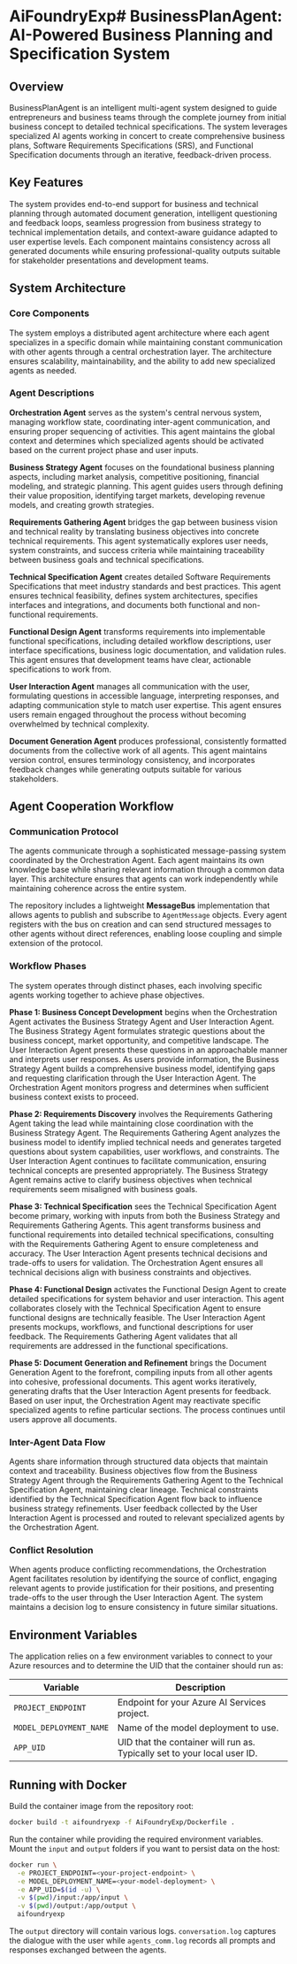 # AiFoundryExp# BusinessPlanAgent: AI-Powered Business Planning and Specification System

## Overview

BusinessPlanAgent is an intelligent multi-agent system designed to guide entrepreneurs and business teams through the complete journey from initial business concept to detailed technical specifications. The system leverages specialized AI agents working in concert to create comprehensive business plans, Software Requirements Specifications (SRS), and Functional Specification documents through an iterative, feedback-driven process.

## Key Features

The system provides end-to-end support for business and technical planning through automated document generation, intelligent questioning and feedback loops, seamless progression from business strategy to technical implementation details, and context-aware guidance adapted to user expertise levels. Each component maintains consistency across all generated documents while ensuring professional-quality outputs suitable for stakeholder presentations and development teams.

## System Architecture

### Core Components

The system employs a distributed agent architecture where each agent specializes in a specific domain while maintaining constant communication with other agents through a central orchestration layer. The architecture ensures scalability, maintainability, and the ability to add new specialized agents as needed.

### Agent Descriptions

**Orchestration Agent** serves as the system's central nervous system, managing workflow state, coordinating inter-agent communication, and ensuring proper sequencing of activities. This agent maintains the global context and determines which specialized agents should be activated based on the current project phase and user inputs.

**Business Strategy Agent** focuses on the foundational business planning aspects, including market analysis, competitive positioning, financial modeling, and strategic planning. This agent guides users through defining their value proposition, identifying target markets, developing revenue models, and creating growth strategies.

**Requirements Gathering Agent** bridges the gap between business vision and technical reality by translating business objectives into concrete technical requirements. This agent systematically explores user needs, system constraints, and success criteria while maintaining traceability between business goals and technical specifications.

**Technical Specification Agent** creates detailed Software Requirements Specifications that meet industry standards and best practices. This agent ensures technical feasibility, defines system architectures, specifies interfaces and integrations, and documents both functional and non-functional requirements.

**Functional Design Agent** transforms requirements into implementable functional specifications, including detailed workflow descriptions, user interface specifications, business logic documentation, and validation rules. This agent ensures that development teams have clear, actionable specifications to work from.

**User Interaction Agent** manages all communication with the user, formulating questions in accessible language, interpreting responses, and adapting communication style to match user expertise. This agent ensures users remain engaged throughout the process without becoming overwhelmed by technical complexity.

**Document Generation Agent** produces professional, consistently formatted documents from the collective work of all agents. This agent maintains version control, ensures terminology consistency, and incorporates feedback changes while generating outputs suitable for various stakeholders.

## Agent Cooperation Workflow

### Communication Protocol

The agents communicate through a sophisticated message-passing system coordinated by the Orchestration Agent. Each agent maintains its own knowledge base while sharing relevant information through a common data layer. This architecture ensures that agents can work independently while maintaining coherence across the entire system.

The repository includes a lightweight **MessageBus** implementation that allows agents to publish and subscribe to `AgentMessage` objects. Every agent registers with the bus on creation and can send structured messages to other agents without direct references, enabling loose coupling and simple extension of the protocol.

### Workflow Phases

The system operates through distinct phases, each involving specific agents working together to achieve phase objectives.

**Phase 1: Business Concept Development** begins when the Orchestration Agent activates the Business Strategy Agent and User Interaction Agent. The Business Strategy Agent formulates strategic questions about the business concept, market opportunity, and competitive landscape. The User Interaction Agent presents these questions in an approachable manner and interprets user responses. As users provide information, the Business Strategy Agent builds a comprehensive business model, identifying gaps and requesting clarification through the User Interaction Agent. The Orchestration Agent monitors progress and determines when sufficient business context exists to proceed.

**Phase 2: Requirements Discovery** involves the Requirements Gathering Agent taking the lead while maintaining close coordination with the Business Strategy Agent. The Requirements Gathering Agent analyzes the business model to identify implied technical needs and generates targeted questions about system capabilities, user workflows, and constraints. The User Interaction Agent continues to facilitate communication, ensuring technical concepts are presented appropriately. The Business Strategy Agent remains active to clarify business objectives when technical requirements seem misaligned with business goals.

**Phase 3: Technical Specification** sees the Technical Specification Agent become primary, working with inputs from both the Business Strategy and Requirements Gathering Agents. This agent transforms business and functional requirements into detailed technical specifications, consulting with the Requirements Gathering Agent to ensure completeness and accuracy. The User Interaction Agent presents technical decisions and trade-offs to users for validation. The Orchestration Agent ensures all technical decisions align with business constraints and objectives.

**Phase 4: Functional Design** activates the Functional Design Agent to create detailed specifications for system behavior and user interaction. This agent collaborates closely with the Technical Specification Agent to ensure functional designs are technically feasible. The User Interaction Agent presents mockups, workflows, and functional descriptions for user feedback. The Requirements Gathering Agent validates that all requirements are addressed in the functional specifications.

**Phase 5: Document Generation and Refinement** brings the Document Generation Agent to the forefront, compiling inputs from all other agents into cohesive, professional documents. This agent works iteratively, generating drafts that the User Interaction Agent presents for feedback. Based on user input, the Orchestration Agent may reactivate specific specialized agents to refine particular sections. The process continues until users approve all documents.

### Inter-Agent Data Flow

Agents share information through structured data objects that maintain context and traceability. Business objectives flow from the Business Strategy Agent through the Requirements Gathering Agent to the Technical Specification Agent, maintaining clear lineage. Technical constraints identified by the Technical Specification Agent flow back to influence business strategy refinements. User feedback collected by the User Interaction Agent is processed and routed to relevant specialized agents by the Orchestration Agent.

### Conflict Resolution

When agents produce conflicting recommendations, the Orchestration Agent facilitates resolution by identifying the source of conflict, engaging relevant agents to provide justification for their positions, and presenting trade-offs to the user through the User Interaction Agent. The system maintains a decision log to ensure consistency in future similar situations.

## Environment Variables

The application relies on a few environment variables to connect to your Azure resources and to determine the UID that the container should run as:

| Variable | Description |
|----------|-------------|
| `PROJECT_ENDPOINT` | Endpoint for your Azure AI Services project. |
| `MODEL_DEPLOYMENT_NAME` | Name of the model deployment to use. |
| `APP_UID` | UID that the container will run as. Typically set to your local user ID. |

## Running with Docker

Build the container image from the repository root:

```bash
docker build -t aifoundryexp -f AiFoundryExp/Dockerfile .
```

Run the container while providing the required environment variables. Mount the `input` and `output` folders if you want to persist data on the host:

```bash
docker run \
  -e PROJECT_ENDPOINT=<your-project-endpoint> \
  -e MODEL_DEPLOYMENT_NAME=<your-model-deployment> \
  -e APP_UID=$(id -u) \
  -v $(pwd)/input:/app/input \
  -v $(pwd)/output:/app/output \
  aifoundryexp
```

The `output` directory will contain various logs. `conversation.log` captures the
dialogue with the user while `agents_comm.log` records all prompts and responses
exchanged between the agents.
